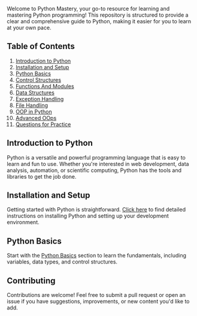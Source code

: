 Welcome to Python Mastery, your go-to resource for learning and mastering Python programming! This repository is structured to provide a clear and comprehensive guide to Python, making it easier for you to learn at your own pace.

## Table of Contents

1. [Introduction to Python](https://github.com/Keshavj022/Python/blob/main/Introduction%20To%20Python.md)
2. [Installation and Setup](https://github.com/Keshavj022/Python/blob/main/Python%20Installation%20and%20Setup.md)
3. [Python Basics](https://github.com/Keshavj022/Python/tree/main/Python%20Basics)
4. [Control Structures](https://github.com/Keshavj022/Python/tree/main/Control%20Structures)
5. [Functions And Modules](https://github.com/Keshavj022/Python/tree/main/Functions%20And%20Modules)
6. [Data Structures](https://github.com/Keshavj022/Python/tree/main/Data%20Structures)
7. [Exception Handling](https://github.com/Keshavj022/Python/tree/main/Exception%20Handling)
8. [File Handling](https://github.com/Keshavj022/Python/tree/main/File%20Handling)
9. [OOP in Python](https://github.com/Keshavj022/Python/tree/main/OOP)
10. [Advanced OOps](https://github.com/Keshavj022/Python/tree/main/Advanced%20OOPs)
11. [Questions for Practice](https://github.com/Keshavj022/Python/tree/main/Questions)

## Introduction to Python

Python is a versatile and powerful programming language that is easy to learn and fun to use. Whether you're interested in web development, data analysis, automation, or scientific computing, Python has the tools and libraries to get the job done.

## Installation and Setup

Getting started with Python is straightforward. [Click here](https://github.com/Keshavj022/Python/blob/main/Python%20Installation%20and%20Setup.md) to find detailed instructions on installing Python and setting up your development environment.

## Python Basics

Start with the [Python Basics](https://github.com/Keshavj022/Python/tree/main/Python%20Basics) section to learn the fundamentals, including variables, data types, and control structures.

## Contributing

Contributions are welcome! Feel free to submit a pull request or open an issue if you have suggestions, improvements, or new content you'd like to add.

